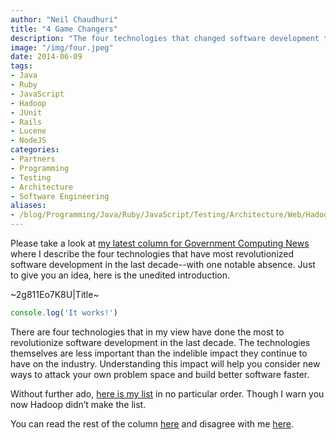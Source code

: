 ```yaml
---
author: "Neil Chaudhuri"
title: "4 Game Changers"
description: "The four technologies that changed software development the most in the last decade. Sorry, no Hadoop." 
image: "/img/four.jpeg" 
date: 2014-06-09
tags:
- Java
- Ruby
- JavaScript
- Hadoop
- JUnit
- Rails
- Lucene
- NodeJS
categories: 
- Partners
- Programming
- Testing
- Architecture
- Software Engineering
aliases:
- /blog/Programming/Java/Ruby/JavaScript/Testing/Architecture/Web/Hadoop/2014/06/09/4-game-changers
---
```


Please take a look at [my latest column for Government Computing News](http://gcn.com/articles/2014/06/05/top-software-development-technologies.aspx)
where I describe the four technologies that have most revolutionized software development in the last decade--with one notable absence.
Just to give you an idea, here is the unedited introduction.

~2g811Eo7K8U|Title~

~~~js
console.log('It works!')
~~~

There are four technologies that in my view have done the most to revolutionize software development in the last decade. The technologies themselves are less important than the indelible impact they continue to have on the industry. Understanding this impact will help you consider new ways to attack your own problem space and build better software faster.

Without further ado, [here is my list](https://gcn.com/articles/2014/06/05/top-software-development-technologies.aspx) in no particular order. Though I warn you now Hadoop didn’t make the list.

You can read the rest of the column [here](http://gcn.com/articles/2014/06/05/top-software-development-technologies.aspx) 
and disagree with me [here](/contact).
